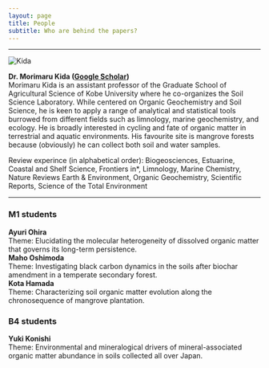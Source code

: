 ```yaml
---
layout: page
title: People
subtitle: Who are behind the papers? 
---
```

***
![Kida](/assets/img/Prof_250.png)  

**Dr. Morimaru Kida ([Google Scholar](https://scholar.google.com/citations?user=lG3N_EgAAAAJ&hl=en))**  
Morimaru Kida is an assistant professor of the Graduate School of Agricultural Science of Kobe University where he co-organizes the Soil Science Laboratory.
While centered on Organic Geochemistry and Soil Science, he is keen to apply a range of analytical and statistical tools burrowed from different fields such as limnology, marine geochemistry, and ecology.
He is broadly interested in cycling and fate of organic matter in terrestrial and aquatic environments. His favourite site is mangrove forests because (obviously) he can collect both soil and water samples. 

Review experince (in alphabetical order): Biogeosciences, Estuarine, Coastal and Shelf Science, Frontiers in*, Limnology, Marine Chemistry, Nature Reviews Earth & Environment, Organic Geochemistry, Scientific Reports, Science of the Total Environment

***
### M1 students
**Ayuri Ohira**  
Theme: Elucidating the molecular heterogeneity of dissolved organic matter that governs its long-term persistence.  
**Maho Oshimoda**  
Theme: Investigating black carbon dynamics in the soils after biochar amendment in a temperate secondary forest.  
**Kota Hamada**  
Theme: Characterizing soil organic matter evolution along the chronosequence of mangrove plantation.  

### B4 students
**Yuki Konishi**  
Theme: Environmental and mineralogical drivers of mineral-associated organic matter abundance in soils collected all over Japan. 
